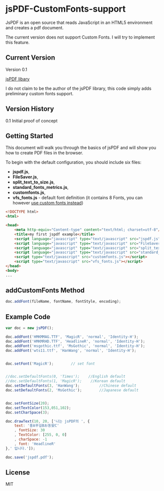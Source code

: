 # jsPDF-CustomFonts-support

JsPDF is an open source that reads JavaScript in an HTML5 environment and creates a pdf document.

The current version does not support Custom Fonts. I will try to implement this feature.


## Current Version

Version 0.1

[jsPDF libary](http://parall.ax/products/jspdf)

I do not claim to be the author of the jsPDF library, this code simply adds preliminary custom fonts support.

## Version History

0.1 Initial proof of concept

## Getting Started

This document will walk you through the basics of jsPDF and will show you how to create PDF files in the browser.

To begin with the default configuration, you should include six files:

* **jspdf.js**,
* **FileSaver.js**,
* **split_text_to_size.js**,
* **standard_fonts_metrics.js**,
* **customfonts.js**,
* **vfs_fonts.js** - default font definition (it contains 8 Fonts, you can however [use custom fonts instead](https://www.giftofspeed.com/base64-encoder/))

```html
<!DOCTYPE html>
<html>

<head>
    <meta http-equiv="Content-type" content="text/html; charset=utf-8"/>
    <title>my first jspdf example</title>
    <script language="javascript" type="text/javascript" src="jspdf.js"></script>
    <script language="javascript" type="text/javascript" src="FileSaver.js"></script>
    <script language="javascript" type="text/javascript" src="split_text_to_size.js"></script>
    <script language="javascript" type="text/javascript" src="standard_fonts_metrics.js"></script>
    <script type="text/javascript" src="customfonts.js"></script>
    <script type="text/javascript" src="vfs_fonts.js"></script>
</head>
<body>
...
```

## addCustomFonts Method

```javascript
doc.addFont(fileName, fontName, fontStyle, encoding);


```

## Example Code

```javascript
var doc = new jsPDF();

doc.addFont('HMKMMAG.TTF', 'MagicR', 'normal', 'Identity-H');
doc.addFont('HMKMRHD.TTF', 'HeadlineR', 'normal', 'Identity-H');
doc.addFont('msgothic.ttf', 'MsGothic', 'normal', 'Identity-H');    
doc.addFont('wts11.ttf', 'HanWang', 'normal', 'Identity-H');       


doc.setFont('MagicR');        // set font


//doc.setDefaultFonts(0, 'Times');    //English default
//doc.setDefaultFonts(1, 'MagicR');    //Korean default
doc.setDefaultFonts(3, 'HanWang');         //Chinese default
doc.setDefaultFonts(2, 'MsGothic');        //Japanese default


doc.setFontSize(20);
doc.setTextColor(153,051,102);
doc.setCharSpace(3);

doc.drawText(10, 20, ['나는 jsPDF의 ', {
    text: '홍A平길Bお동安C'
    , fontSize: 30
    , TextColor: [255, 0, 0]
    , charSpace: -1
    , font: 'HeadlineR'
},' 입니다.']);

doc.save('jspdf.pdf');

```

## License
MIT
